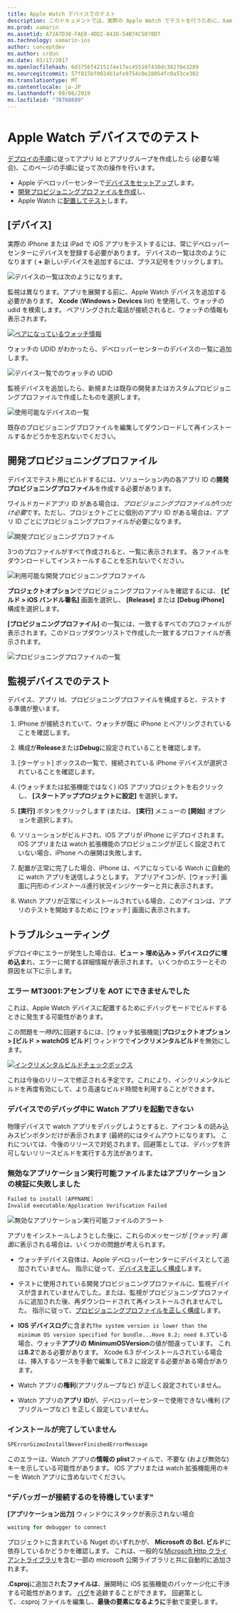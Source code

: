 ```yaml
---
title: Apple Watch デバイスでのテスト
description: このドキュメントでは、実際の Apple Watch でテストを行うために、Xamarin でビルドされた watchOS アプリをデプロイする方法について説明します。 デバイス、プロビジョニングプロファイル、テストについて説明し、トラブルシューティングのヒントを提供します。
ms.prod: xamarin
ms.assetid: A72A7D38-FAE8-4DD2-843D-54B74C5078D7
ms.technology: xamarin-ios
author: conceptdev
ms.author: crdun
ms.date: 03/17/2017
ms.openlocfilehash: 6d3756f4215174e17ec45518f430dc38270e3289
ms.sourcegitcommit: 57f815bf0024b1afe9754c0e28054fc0a53ce302
ms.translationtype: MT
ms.contentlocale: ja-JP
ms.lasthandoff: 09/06/2019
ms.locfileid: "70768699"
---
```

# <a name="testing-on-apple-watch-devices"></a>Apple Watch デバイスでのテスト

[デプロイの手順](~/ios/watchos/deploy-test/index.md)に従ってアプリ Id とアプリグループを作成したら (必要な場合)、このページの手順に従って次の操作を行います。

- Apple デベロッパーセンターで[デバイスをセットアップ](#devices)します。
- [開発プロビジョニングプロファイルを作成](#profiles)し、
- Apple Watch に[配置してテスト](#testing)します。

<a name="devices" />

## <a name="devices"></a>[デバイス]

実際の iPhone または iPad で iOS アプリをテストするには、常にデベロッパーセンターにデバイスを登録する必要があります。 デバイスの一覧は次のようになります ( **+** 新しいデバイスを追加するには、プラス記号をクリックします)。

![](device-images/devices-sml.png "デバイスの一覧は次のようになります。")

監視は異なります。アプリを展開する前に、Apple Watch デバイスを追加する必要があります。 **Xcode** (**Windows > Devices** list) を使用して、ウォッチの udid を検索します。 ペアリングされた電話が接続されると、ウォッチの情報も表示されます。

[![](device-images/xcode-devices-sml.png "ペアになっているウォッチ情報")](device-images/xcode-devices.png#lightbox)

ウォッチの UDID がわかったら、デベロッパーセンターのデバイスの一覧に追加します。

![](device-images/devices-watch-sml.png "デバイス一覧でのウォッチの UDID")

監視デバイスを追加したら、新規または既存の開発またはカスタムプロビジョニングプロファイルで作成したものを選択します。

![](device-images/devices-provisioning.png "使用可能なデバイスの一覧")

既存のプロビジョニングプロファイルを編集してダウンロードして再インストールするかどうかを忘れないでください。

<a name="profiles" />

## <a name="development-provisioning-profiles"></a>開発プロビジョニングプロファイル

デバイスでテスト用にビルドするには、ソリューション内の各アプリ ID の**開発プロビジョニングプロファイル**を作成する必要があります。

ワイルドカードアプリ ID がある場合は、*プロビジョニングプロファイルが1つだけ必要*です。ただし、プロジェクトごとに個別のアプリ ID がある場合は、アプリ ID ごとにプロビジョニングプロファイルが必要になります。

![](device-images/provisioningprofile-development.png "開発プロビジョニングプロファイル")

3つのプロファイルがすべて作成されると、一覧に表示されます。 各ファイルをダウンロードしてインストールすることを忘れないでください。

![](device-images/provisioningprofiles.png "利用可能な開発プロビジョニングプロファイル")

**プロジェクトオプション**でプロビジョニングプロファイルを確認するには、 **[ビルド > iOS バンドル署名]** 画面を選択し、 **[Release]** または **[Debug iPhone]** 構成を選択します。

**[プロビジョニングプロファイル]** の一覧には、一致するすべてのプロファイルが表示されます。このドロップダウンリストで作成した一致するプロファイルが表示されます。

![](device-images/options-selectprofile.png "プロビジョニングプロファイルの一覧")

<a name="testing" />

## <a name="testing-on-a-watch-device"></a>監視デバイスでのテスト

デバイス、アプリ Id、プロビジョニングプロファイルを構成すると、テストする準備が整います。

1. IPhone が接続されていて、ウォッチが既に iPhone とペアリングされていることを確認します。

2. 構成が**Release**または**Debug**に設定されていることを確認します。

3. [ターゲット] ボックスの一覧で、接続されている iPhone デバイスが選択されていることを確認します。

4. (ウォッチまたは拡張機能ではなく) iOS アプリプロジェクトを右クリックし、 **[スタートアッププロジェクトに設定]** を選択します。

5. **[実行]** ボタンをクリックします (または、 **[実行]** メニューの **[開始]** オプションを選択します)。

6. ソリューションがビルドされ、iOS アプリが iPhone にデプロイされます。
  IOS アプリまたは watch 拡張機能のプロビジョニングが正しく設定されていない場合、iPhone への展開は失敗します。

7. 配置が正常に完了した場合、iPhone は、ペアになっている Watch に自動的に watch アプリを送信しようとします。 アプリアイコンが、[ウォッチ] 画面に円形の*インストール*進行状況インジケーターと共に表示されます。

8. Watch アプリが正常にインストールされている場合、このアイコンは、アプリのテストを開始するために [ウォッチ] 画面に表示されます。

## <a name="troubleshooting"></a>トラブルシューティング

デプロイ中にエラーが発生した場合は、**ビュー > 埋め込み > デバイスログに埋め込ま**れ、エラーに関する詳細情報が表示されます。 いくつかのエラーとその原因を以下に示します。

### <a name="error-mt3001-could-not-aot-the-assembly"></a>エラー MT3001:アセンブリを AOT にできませんでした

これは、Apple Watch デバイスに配置するためにデバッグモードでビルドするときに発生する可能性があります。

この問題を*一時的*に回避するには、[ウォッチ拡張機能]**プロジェクトオプション > [ビルド > watchOS ビルド**] ウィンドウで**インクリメンタルビルド**を無効にします。

[![](device-images/disable-incremental-sml.png "インクリメンタルビルドチェックボックス")](device-images/disable-incremental.png#lightbox)

これは今後のリリースで修正される予定です。これにより、インクリメンタルビルドを再度有効にして、より高速なビルド時間を利用することができます。

### <a name="watch-app-fails-to-start-while-debugging-on-device"></a>デバイスでのデバッグ中に Watch アプリを起動できない

物理デバイスで watch アプリをデバッグしようとすると、アイコン & の読み込みスピンボタンだけが表示されます (最終的にはタイムアウトになります)。 これについては、今後のリリースで対処されます。回避策としては、デバッグを許可しないリリースビルドを実行する方法があります。

### <a name="invalid-application-executable-or-application-verification-failed"></a>無効なアプリケーション実行可能ファイルまたはアプリケーションの検証に失敗しました

```csharp
Failed to install [APPNAME]
Invalid executable/Application Verification Failed
```

![](device-images/invalid-application-executable.png "無効なアプリケーション実行可能ファイルのアラート")

アプリをインストールしようとした後に、これらのメッセージが *[ウォッチ] 画面に*表示される場合は、いくつかの問題が考えられます。

- ウォッチデバイス自体は、Apple デベロッパーセンターにデバイスとして追加されていません。 指示に従って、[デバイスを正しく構成](#devices)します。

- テストに使用されている開発プロビジョニングプロファイルに、監視デバイスが含まれていませんでした。または、監視がプロビジョニングプロファイルに追加された後、再ダウンロードされて再インストールされませんでした。 指示に従って、[プロビジョニングプロファイルを正しく構成](#profiles)します。

- **IOS デバイスログ**に含まれ`The system version is lower than the minimum OS version specified for bundle...Have 8.2; need 8.3`ている場合、ウォッチ**アプリの** **MinimumOSVersion**の値が間違っています。
  これは**8.2**である必要があります。 Xcode 6.3 がインストールされている場合は、挿入するソースを手動で編集して8.2 に設定する必要がある場合があります。

- Watch アプリの**権利**(アプリグループなど) が正しく設定されていません。

- Watch アプリの**アプリ ID**が、デベロッパーセンターで使用できない権利 (アプリグループなど) を正しく設定していません。

### <a name="install-never-finished"></a>インストールが完了していません

```csharp
SPErrorGizmoInstallNeverFinishedErrorMessage
```

このエラーは、Watch アプリの**情報の plist**ファイルで、不要な (および無効な) キーを示している可能性があります。 IOS アプリまたは watch 拡張機能用のキーを Watch アプリに含めないでください。

<!--eg. NSLocationAlwaysUsageDescription -->

### <a name="waiting-for-debugger-to-connect"></a>"デバッガーが接続するのを待機しています"

**[アプリケーション出力]** ウィンドウにスタックが表示されない場合

```csharp
waiting for debugger to connect
```

プロジェクトに含まれている Nuget のいずれかが、 **Microsoft の Bcl. ビルド**に依存しているかどうかを確認します。 これは、一般的な[Microsoft Http クライアントライブラリ](https://www.nuget.org/packages/Microsoft.Net.Http/)を含む一部の microsoft 公開ライブラリと共に自動的に追加されます。

**.Csproj**に追加され**たファイルは**、展開時に iOS 拡張機能のパッケージ化に干渉する可能性があります。 [バグ](https://bugzilla.xamarin.com/show_bug.cgi?id=29912)を追跡することができます。
回避策として、.csproj ファイルを編集し、**最後の要素になるように**手動で変更します。
